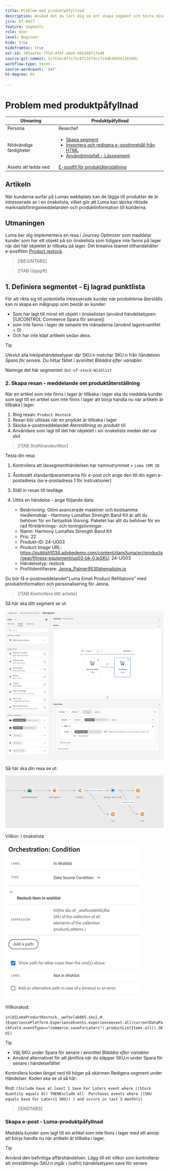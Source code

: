 ```yaml
---
title: Problem med produktpåfyllnad
description: Använd det du lärt dig om att skapa segment och testa dina färdigheter.
jira: KT-8417
feature: Segments
role: User
level: Beginner
hide: true
hidefromtoc: true
exl-id: 305aaf4c-7f5d-4f6f-abeb-466208f1fe48
source-git-commit: 5c763ec877c75c07132f4cc714d63695e12638dc
workflow-type: tm+mt
source-wordcount: '547'
ht-degree: 0%

---
```


# Problem med produktpåfyllnad

| Utmaning | Produktpåfyllnad |
|---|---|
| Persona | Resechef |
| Nödvändiga färdigheter | <ul><li>[Skapa segment](https://experienceleague.adobe.com/docs/journey-optimizer-learn/tutorials/profiles-segments-subscriptions/create-segments.html?lang=en)</li><li> [Importera och redigera e-postinnehåll från HTML](https://experienceleague.adobe.com/docs/journey-optimizer-learn/tutorials/email-channel/import-and-author-html-email-content.html?lang=en)</li><li>[Användningsfall - Lässegment](https://experienceleague.adobe.com/docs/journey-optimizer-learn/tutorials/create-journeys/use-case-read-segment.html?lang=en)</li> |
| Assets att ladda ned | [E-postfil för produktåterställning](/help/challenges/assets/email-assets/ProductRestockEmail.html.zip) |

## Artikeln

När kunderna surfar på Lumas webbplats kan de lägga till produkter de är intresserade av i en önskelista, vilket gör att Luma kan skicka riktade marknadsföringsmeddelanden och produktinformation till kunderna.

## Utmaningen

Luma ber dig implementera en resa i Journey Optimizer som meddelar kunder som har ett objekt på sin önskelista som tidigare inte fanns på lager när det här objektet är tillbaka på lager. Det kreativa teamet tillhandahåller e-postfilen [Product restock](/help/challenges/assets/email-assets/ProductRestockEmail.html.zip).

>[!BEGINTABS]

>[!TAB Uppgift]

## 1. Definiera segmentet - Ej lagrad punktlista

För att rikta sig till potentiella intresserade kunder när produkterna återställs kan ni skapa en målgrupp som består av kunder:

* Som har lagt till minst ett objekt i önskelistan (använd händelsetypen: [!UICONTROL Commerce Spara för senare])
* som inte fanns i lager de senaste tre månaderna (använd lagerkvantitet = 0)
* Och har inte köpt artikeln sedan dess.

>[!TIP]
>Uteslut alla Inköpshändelsetyper där SKU:n matchar SKU:n från händelsen *Spara för senare*. Du hittar fältet i avsnittet *Bläddra efter variabler*.

Namnge det här segmentet: `Out-of-stock-Wishlist`


### 2. Skapa resan - meddelande om produktåterställning

När en artikel som inte finns i lager är tillbaka i lager ska du meddela kunder som lagt till en artikel som inte finns i lager att börja handla nu när artikeln är tillbaka i lager.

1. Ring resan: `Product Restock`
2. Resan bör utlösas när en produkt är tillbaka i lager
3. Skicka e-postmeddelandet *Återställning av produkt* till
4. Användare som lagt till det här objektet i sin önskelista medan det var slut

>[!TAB Slutförandevillkor]

Testa din resa:

1. Kontrollera att lässegmenthändelsen har namnutrymmet = `Luma CRM ID`
1. Åsidosätt standardparametrarna för e-post och ange den till din egen e-postadress (se e-postadress 1 för instruktioner)
1. Ställ in resan till testläge
1. Utlös en händelse - ange följande data:

   * Beskrivning: Glöm avancerade maskiner och kostsamma medlemskap - Harmony Lumaflex Strength Band Kit är allt du behöver för en fantastisk lösning. Paketet har allt du behöver för en rad förstärknings- och toningsövningar.
   * Namn: Harmony Lumaflex Strength Band Kit
   * Pris: 22
   * Produkt-ID: 24-UG03
   * Product Image URL: https://publish1034.adobedemo.com/content/dam/luma/en/products/gear/fitness-equipment/ug03-bk-0.jpSKU: 24-UG03
   * Händelsetyp: restock
   * Profilidentifierare: Jenna_Palmer9530@emailsim.io

Du bör få e-postmeddelandet&quot;Luma Email Product Refillations&quot; med produktinformation och personalisering för Jenna.

>[!TAB Kontrollera ditt arbete]

Så här ska ditt segment se ut:

![Segment - objekt utanför lagerlistan](/help/challenges/assets/C1-S2.png)


Så här ska din resa se ut:

![Produktpåfyllnadsresa](/help/challenges/assets/c3-j3-journey.png)

Villkor: I önskelista

![Villkor - i önskelistan](/help/challenges/assets/c3-j3-condition.png)

Villkorskod:

```in(@{LumaProductRestock._wwfovlab065.sku},#{ExperiencePlatform.ExperienceEvents.experienceevent.all(currentDataPackField.eventType=="commerce.saveForLaters").productListItems.all().SKU})```


>[!TIP]
> * Välj SKU under Spara för senare i avsnittet *Bläddra efter variabler*
> * Använd alternativet för att jämföra när du släpper SKU:n under Spara för senare i händelsefältet

Kontrollera koden längst ned till höger på skärmen Redigera segment under Händelser. Koden ska se ut så här:

Kod:
```(Include have at least 1 Save For Laters event where ((Stock Quantity equals 0)) THENExclude all  Purchases events where ((SKU equals Save For Laters1 SKU)) ) and occurs in last 3 month(s)```

>[!ENDTABS]

### Skapa e-post - Luma-produktpåfyllnad

Meddela kunder som lagt till en artikel som inte finns i lager med ett anrop att börja handla nu när artikeln är tillbaka i lager.



>[!TIP]
>
> Använd den befintliga affärshändelsen. Lägg till ett villkor som kontrollerar att omställnings-SKU:n ingår i (valfri) händelsetypen save för senare.
>




